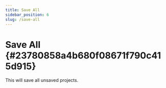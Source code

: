 ```yaml
---
title: Save All
sidebar_position: 6
slug: /save-all
---
```


# Save All {#23780858a4b680f08671f790c415d915}

This will save all unsaved projects.

